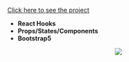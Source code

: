[Click here to see the project](https://menu-project-with-react.vercel.app/)
<br>
- __React Hooks__ <br>
- __Props/States/Components__<br>
- __Bootstrap5__<br>

<div align="center"><img src="https://github.com/MehmetCakir1/menuProjectWithReact/blob/master/newMenuProject.gif"</div>
